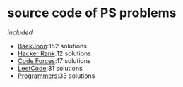 # source code of PS problems  
_included_  
* [BaekJoon](https://www.acmicpc.net/):152 solutions  
* [Hacker Rank](https://www.hackerrank.com/dashboard):12 solutions  
* [Code Forces](https://codeforces.com/):17 solutions  
* [LeetCode](https://leetcode.com/):81 solutions  
* [Programmers](https://programmers.co.kr/):33 solutions  
